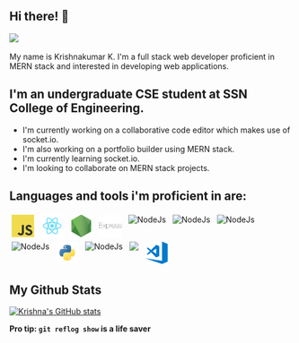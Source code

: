 <h2>
Hi there! 👋   
</h2>

<!--
**krishnakanna18/krishnakanna18** is a ✨ _special_ ✨ repository because its `README.md` (this file) appears on your GitHub profile.

Here are some ideas to get you started:

- 🔭 I’m currently working on ...
- 🌱 I’m currently learning ...
- 👯 I’m looking to collaborate on ...
- 🤔 I’m looking for help with ...
- 💬 Ask me about ...
- 📫 How to reach me: ...
- 😄 Pronouns: ...
- ⚡ Fun fact: ...
-->
![](https://komarev.com/ghpvc/?username=krishnakanna18)

My name is Krishnakumar K. I'm a full stack web developer proficient in MERN stack and interested in developing web applications. 
<br/>
<h2 >
I'm an undergraduate CSE student at SSN College of Engineering.
</h2>
<ul>
<li>I'm currently working on a collaborative code editor which makes use of socket.io.</li>
<li>I'm also working on a portfolio builder using MERN stack.</li>
<li>I'm currently learning socket.io.</li>
<li>I'm looking to collaborate on MERN stack projects.</li>
</ul>
<h2>Languages and tools i'm proficient in are:</h2>
<p>
<img src="https://raw.githubusercontent.com/github/explore/80688e429a7d4ef2fca1e82350fe8e3517d3494d/topics/javascript/javascript.png" alt="Javascript" height="40" style="vertical-align:top; margin:4px">
<img src="https://raw.githubusercontent.com/github/explore/80688e429a7d4ef2fca1e82350fe8e3517d3494d/topics/react/react.png" alt="ReactJS" height="40" style="vertical-align:top; margin:4px">
<img src="https://raw.githubusercontent.com/github/explore/80688e429a7d4ef2fca1e82350fe8e3517d3494d/topics/nodejs/nodejs.png" alt="NodeJs" height="40" style="vertical-align:top; margin:4px">
<img src="https://raw.githubusercontent.com/github/explore/80688e429a7d4ef2fca1e82350fe8e3517d3494d/topics/express/express.png" alt="Express" height="40" style="vertical-align:top; margin:4px">
<img src="https://img.icons8.com/color/48/000000/mongodb.png" alt="NodeJs" height="40" style="vertical-align:top; margin:4px">
<img src="https://img.icons8.com/color/48/000000/mysql-logo.png" alt="NodeJs" height="40" style="vertical-align:top; margin:4px">
<img src="https://raw.githubusercontent.com/jmnote/z-icons/master/svg/cpp.svg" alt="NodeJs" height="40" style="vertical-align:top; margin:4px">
<img src="https://raw.githubusercontent.com/jmnote/z-icons/master/svg/java.svg" alt="NodeJs" height="40" style="vertical-align:top; margin:4px">
<img src="https://raw.githubusercontent.com/github/explore/80688e429a7d4ef2fca1e82350fe8e3517d3494d/topics/python/python.png" alt="Python" height="40" style="vertical-align:top; margin:4px">
<img src="https://raw.githubusercontent.com/jmnote/z-icons/master/svg/git.svg" alt="NodeJs" height="40" style="vertical-align:top; margin:4px">
<img src="https://img.icons8.com/color/48/000000/html-5--v1.png" height="40" style="vertical-align:top; margin:4px"/>
<img src="https://raw.githubusercontent.com/github/explore/80688e429a7d4ef2fca1e82350fe8e3517d3494d/topics/visual-studio-code/visual-studio-code.png" alt="VS Code" height="40" style="vertical-align:top; margin:4px">
</p>


<h2>My Github Stats</h2>

[![Krishna's GitHub stats](https://github-readme-stats.vercel.app/api?username=krishnakanna18&count_private=true&show_icons=true&theme=tokyonight)](https://github.com/anuraghazra/github-readme-stats)


**Pro tip:  `git reflog show` is a life saver**

